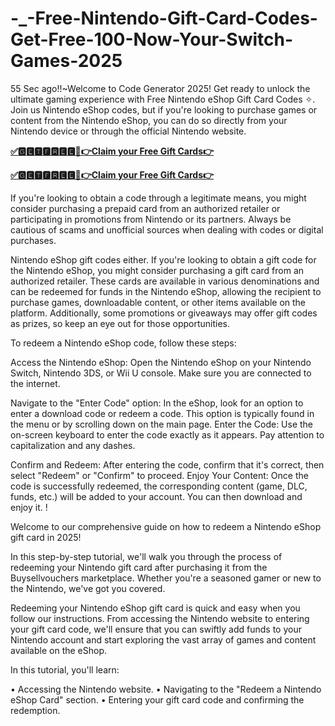 # -_-Free-Nintendo-Gift-Card-Codes-Get-Free-100-Now-Your-Switch-Games-2025

55 Sec ago!!~Welcome to Code Generator 2025! Get ready to unlock the ultimate gaming experience with Free Nintendo eShop Gift Card Codes ✧. Join us Nintendo eShop codes, but if you're looking to purchase games or content from the Nintendo eShop, you can do so directly from your Nintendo device or through the official Nintendo website.

**[✅🅶🅴🆃🅵🆁🅴🅴🔴👉Claim your Free Gift Cards👉​​](https://xnproo.com/giftcards/)**

**[✅🅶🅴🆃🅵🆁🅴🅴🔴👉Claim your Free Gift Cards👉​​](https://xnproo.com/giftcards/)**


If you're looking to obtain a code through a legitimate means, you might consider purchasing a prepaid card from an authorized retailer or participating in promotions from Nintendo or its partners. Always be cautious of scams and unofficial sources when dealing with codes or digital purchases.

Nintendo eShop gift codes either. If you're looking to obtain a gift code for the Nintendo eShop, you might consider purchasing a gift card from an authorized retailer. These cards are available in various denominations and can be redeemed for funds in the Nintendo eShop, allowing the recipient to purchase games, downloadable content, or other items available on the platform. Additionally, some promotions or giveaways may offer gift codes as prizes, so keep an eye out for those opportunities.

To redeem a Nintendo eShop code, follow these steps:

Access the Nintendo eShop: Open the Nintendo eShop on your Nintendo Switch, Nintendo 3DS, or Wii U console. Make sure you are connected to the internet.

Navigate to the "Enter Code" option: In the eShop, look for an option to enter a download code or redeem a code. This option is typically found in the menu or by scrolling down on the main page.
Enter the Code: Use the on-screen keyboard to enter the code exactly as it appears. Pay attention to capitalization and any dashes.

Confirm and Redeem: After entering the code, confirm that it's correct, then select "Redeem" or "Confirm" to proceed.
Enjoy Your Content: Once the code is successfully redeemed, the corresponding content (game, DLC, funds, etc.) will be added to your account. You can then download and enjoy it.
!

Welcome to our comprehensive guide on how to redeem a Nintendo eShop gift card in 2025!

In this step-by-step tutorial, we'll walk you through the process of redeeming your Nintendo gift card after purchasing it from the Buysellvouchers marketplace. Whether you're a seasoned gamer or new to the Nintendo, we've got you covered.

Redeeming your Nintendo eShop gift card is quick and easy when you follow our instructions. From accessing the Nintendo website to entering your gift card code, we'll ensure that you can swiftly add funds to your Nintendo account and start exploring the vast array of games and content available on the eShop.

In this tutorial, you'll learn:

• Accessing the Nintendo website.
• Navigating to the "Redeem a Nintendo eShop Card" section.
• Entering your gift card code and confirming the redemption.
